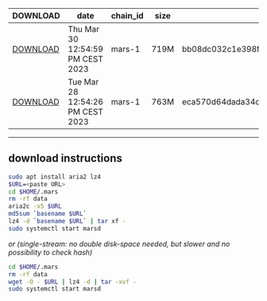 | DOWNLOAD | date | chain_id | size | checksum |
| -------- | ---- | -------- | ---- | -------- |
| [DOWNLOAD](https://quicksync.ccvalidators.com/SNAPSHOTS/mars-1_854222.tar.lz4) | Thu Mar 30 12:54:59 PM CEST 2023 | mars-1 | 719M | bb08dc032c1e398f7111210306156832ecb4cd211486a81156c30c12fa40256d |
| [DOWNLOAD](https://quicksync.ccvalidators.com/SNAPSHOTS/mars-1_824372.tar.lz4) | Tue Mar 28 12:54:26 PM CEST 2023 | mars-1 | 763M | eca570d64dada34c3256b95667d6383d7d9878330cfc7a6374ee6dc2b03f6cd4 |
 
---
## download instructions
 
```sh
sudo apt install aria2 lz4
$URL=<paste URL>
cd $HOME/.mars
rm -rf data
aria2c -x5 $URL
md5sum `basename $URL`
lz4 -d `basename $URL` | tar xf -
sudo systemctl start marsd
```
*or (single-stream: no double disk-space needed, but slower and no possibility to check hash)*
```sh
cd $HOME/.mars
rm -rf data
wget -O - $URL | lz4 -d | tar -xvf -
sudo systemctl start marsd
```
